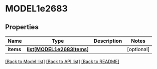 # MODEL1e2683

## Properties
Name | Type | Description | Notes
------------ | ------------- | ------------- | -------------
**items** | [**list[MODEL1e2683Items]**](MODEL1e2683Items.md) |  | [optional] 

[[Back to Model list]](../README.md#documentation-for-models) [[Back to API list]](../README.md#documentation-for-api-endpoints) [[Back to README]](../README.md)

